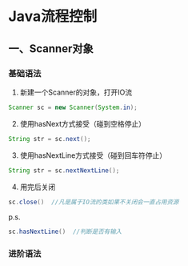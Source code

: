 # Java流程控制

## 一、Scanner对象

### 基础语法

1. 新建一个Scanner的对象，打开IO流

```java
Scanner sc = new Scanner(System.in);  
```
2. 使用hasNext方式接受（碰到空格停止）
```java
String str = sc.next();
```
3. 使用hasNextLine方式接受（碰到回车符停止）
```   java
String str = sc.nextNextLine();
```

4. 用完后关闭


```java
sc.close()  //凡是属于IO流的类如果不关闭会一直占用资源
```

p.s.

```java
sc.hasNextLine()  //判断是否有输入
```

### 进阶语法

